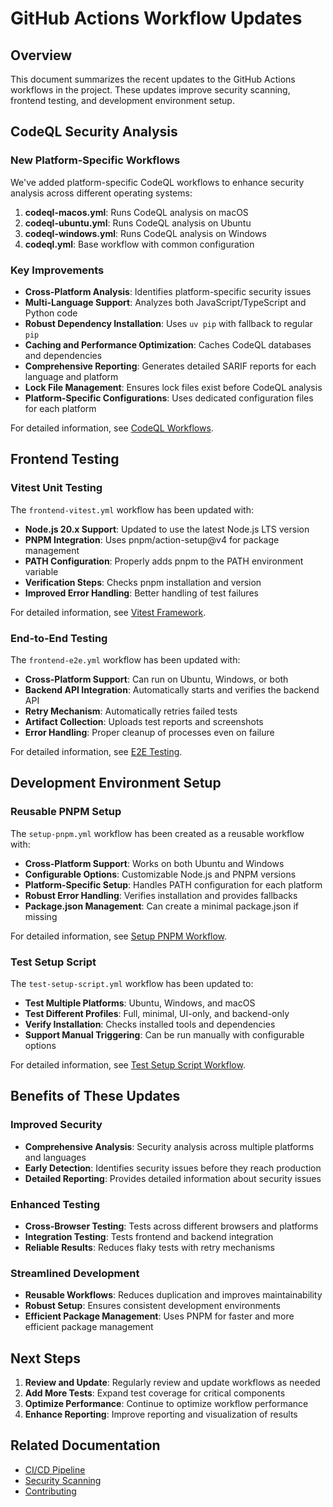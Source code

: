 # GitHub Actions Workflow Updates

## Overview

This document summarizes the recent updates to the GitHub Actions workflows in the project. These updates improve security scanning, frontend testing, and development environment setup.

## CodeQL Security Analysis

### New Platform-Specific Workflows

We've added platform-specific CodeQL workflows to enhance security analysis across different operating systems:

1. **codeql-macos.yml**: Runs CodeQL analysis on macOS
2. **codeql-ubuntu.yml**: Runs CodeQL analysis on Ubuntu
3. **codeql-windows.yml**: Runs CodeQL analysis on Windows
4. **codeql.yml**: Base workflow with common configuration

### Key Improvements

- **Cross-Platform Analysis**: Identifies platform-specific security issues
- **Multi-Language Support**: Analyzes both JavaScript/TypeScript and Python code
- **Robust Dependency Installation**: Uses `uv pip` with fallback to regular `pip`
- **Caching and Performance Optimization**: Caches CodeQL databases and dependencies
- **Comprehensive Reporting**: Generates detailed SARIF reports for each language and platform
- **Lock File Management**: Ensures lock files exist before CodeQL analysis
- **Platform-Specific Configurations**: Uses dedicated configuration files for each platform

For detailed information, see [CodeQL Workflows](security/codeql_workflows.md).

## Frontend Testing

### Vitest Unit Testing

The `frontend-vitest.yml` workflow has been updated with:

- **Node.js 20.x Support**: Updated to use the latest Node.js LTS version
- **PNPM Integration**: Uses pnpm/action-setup@v4 for package management
- **PATH Configuration**: Properly adds pnpm to the PATH environment variable
- **Verification Steps**: Checks pnpm installation and version
- **Improved Error Handling**: Better handling of test failures

For detailed information, see [Vitest Framework](frontend/vitest-framework.md).

### End-to-End Testing

The `frontend-e2e.yml` workflow has been updated with:

- **Cross-Platform Support**: Can run on Ubuntu, Windows, or both
- **Backend API Integration**: Automatically starts and verifies the backend API
- **Retry Mechanism**: Automatically retries failed tests
- **Artifact Collection**: Uploads test reports and screenshots
- **Error Handling**: Proper cleanup of processes even on failure

For detailed information, see [E2E Testing](frontend/e2e-testing.md).

## Development Environment Setup

### Reusable PNPM Setup

The `setup-pnpm.yml` workflow has been created as a reusable workflow with:

- **Cross-Platform Support**: Works on both Ubuntu and Windows
- **Configurable Options**: Customizable Node.js and PNPM versions
- **Platform-Specific Setup**: Handles PATH configuration for each platform
- **Robust Error Handling**: Verifies installation and provides fallbacks
- **Package.json Management**: Can create a minimal package.json if missing

For detailed information, see [Setup PNPM Workflow](ci_cd/setup-pnpm.md).

### Test Setup Script

The `test-setup-script.yml` workflow has been updated to:

- **Test Multiple Platforms**: Ubuntu, Windows, and macOS
- **Test Different Profiles**: Full, minimal, UI-only, and backend-only
- **Verify Installation**: Checks installed tools and dependencies
- **Support Manual Triggering**: Can be run manually with configurable options

For detailed information, see [Test Setup Script Workflow](ci_cd/test-setup-script.md).

## Benefits of These Updates

### Improved Security

- **Comprehensive Analysis**: Security analysis across multiple platforms and languages
- **Early Detection**: Identifies security issues before they reach production
- **Detailed Reporting**: Provides detailed information about security issues

### Enhanced Testing

- **Cross-Browser Testing**: Tests across different browsers and platforms
- **Integration Testing**: Tests frontend and backend integration
- **Reliable Results**: Reduces flaky tests with retry mechanisms

### Streamlined Development

- **Reusable Workflows**: Reduces duplication and improves maintainability
- **Robust Setup**: Ensures consistent development environments
- **Efficient Package Management**: Uses PNPM for faster and more efficient package management

## Next Steps

1. **Review and Update**: Regularly review and update workflows as needed
2. **Add More Tests**: Expand test coverage for critical components
3. **Optimize Performance**: Continue to optimize workflow performance
4. **Enhance Reporting**: Improve reporting and visualization of results

## Related Documentation

- [CI/CD Pipeline](ci_cd_pipeline.md)
- [Security Scanning](security_scanning.md)
- [Contributing](contributing.md)
